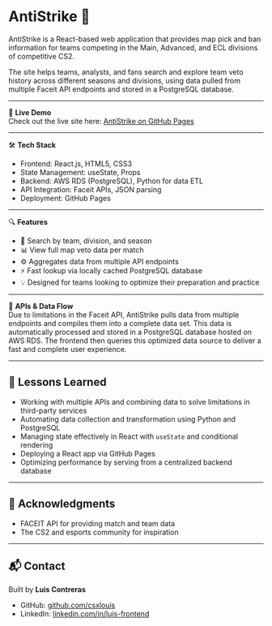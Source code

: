# AntiStrike 🎯

AntiStrike is a React-based web application that provides map pick and ban information for teams competing in the Main, Advanced, and ECL divisions of competitive CS2.

The site helps teams, analysts, and fans search and explore team veto history across different seasons and divisions, using data pulled from multiple Faceit API endpoints and stored in a PostgreSQL database.

---

🚀 **Live Demo**  
Check out the live site here: [AntiStrike on GitHub Pages](https://l-contreras.github.io/AntiStrike/)

---

🛠 **Tech Stack**  
- Frontend: React.js, HTML5, CSS3  
- State Management: useState, Props  
- Backend: AWS RDS (PostgreSQL), Python for data ETL  
- API Integration: Faceit APIs, JSON parsing  
- Deployment: GitHub Pages

---

🔍 **Features**  
- 🔎 Search by team, division, and season  
- 📊 View full map veto data per match  
- ⚙️ Aggregates data from multiple API endpoints  
- ⚡ Fast lookup via locally cached PostgreSQL database  
- 💡 Designed for teams looking to optimize their preparation and practice

---

📡 **APIs & Data Flow**  
Due to limitations in the Faceit API, AntiStrike pulls data from multiple endpoints and compiles them into a complete data set. This data is automatically processed and stored in a PostgreSQL database hosted on AWS RDS. The frontend then queries this optimized data source to deliver a fast and complete user experience.

---

## 🧠 **Lessons Learned**  
- Working with multiple APIs and combining data to solve limitations in third-party services  
- Automating data collection and transformation using Python and PostgreSQL  
- Managing state effectively in React with `useState` and conditional rendering  
- Deploying a React app via GitHub Pages  
- Optimizing performance by serving from a centralized backend database

---

## 🤝 **Acknowledgments**  
- FACEIT API for providing match and team data  
- The CS2 and esports community for inspiration

---

## 📬 **Contact**  
Built by **Luis Contreras**  
- GitHub: [github.com/csxlouis](https://github.com/csxlouis)  
- LinkedIn: [linkedin.com/in/luis-frontend](https://www.linkedin.com/in/luis-frontend)

